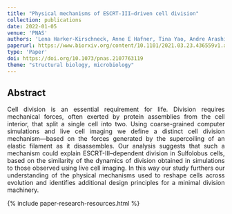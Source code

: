 ```yaml
---
title: "Physical mechanisms of ESCRT-III–driven cell division"
collection: publications
date: 2022-01-05
venue: 'PNAS'
authors: 'Lena Harker-Kirschneck, Anne E Hafner, Tina Yao, Andre Arashiro Pulschen, Fredrik Hurtig, Christian Vanhille Campos, Dawid Hryniuk, Sian Culley, Ricardo Henriques, Buzz Baum, Andela Šarić'
paperurl: https://www.biorxiv.org/content/10.1101/2021.03.23.436559v1.abstract
type: 'Paper'
doi: https://doi.org/10.1073/pnas.2107763119
theme: "structural biology, microbiology"
---
```


<h2> Abstract </h2>
<p align= "justify">
Cell division is an essential requirement for life. Division requires mechanical forces, often exerted by protein assemblies from the cell interior, that split a single cell into two. Using coarse-grained computer simulations and live cell imaging we define a distinct cell division mechanism—based on the forces generated by the supercoiling of an elastic filament as it disassembles. Our analysis suggests that such a mechanism could explain ESCRT-III–dependent division in Sulfolobus cells, based on the similarity of the dynamics of division obtained in simulations to those observed using live cell imaging. In this way our study furthers our understanding of the physical mechanisms used to reshape cells across evolution and identifies additional design principles for a minimal division machinery.

{% include paper-research-resources.html %}
